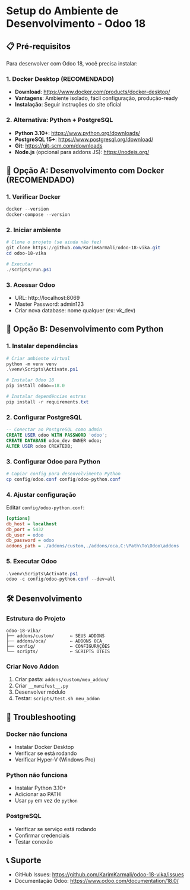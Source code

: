 # Setup do Ambiente de Desenvolvimento - Odoo 18

## 📋 Pré-requisitos

Para desenvolver com Odoo 18, você precisa instalar:

### 1. Docker Desktop (RECOMENDADO)
- **Download**: https://www.docker.com/products/docker-desktop/
- **Vantagens**: Ambiente isolado, fácil configuração, produção-ready
- **Instalação**: Seguir instruções do site oficial

### 2. Alternativa: Python + PostgreSQL
- **Python 3.10+**: https://www.python.org/downloads/
- **PostgreSQL 15+**: https://www.postgresql.org/download/
- **Git**: https://git-scm.com/downloads
- **Node.js** (opcional para addons JS): https://nodejs.org/

## 🚀 Opção A: Desenvolvimento com Docker (RECOMENDADO)

### 1. Verificar Docker
```powershell
docker --version
docker-compose --version
```

### 2. Iniciar ambiente
```powershell
# Clone o projeto (se ainda não fez)
git clone https://github.com/KarimKarmali/odoo-18-vika.git
cd odoo-18-vika

# Executar
./scripts/run.ps1
```

### 3. Acessar Odoo
- URL: http://localhost:8069
- Master Password: admin123
- Criar nova database: nome qualquer (ex: vk_dev)

## 🐍 Opção B: Desenvolvimento com Python

### 1. Instalar dependências
```powershell
# Criar ambiente virtual
python -m venv venv
.\venv\Scripts\Activate.ps1

# Instalar Odoo 18
pip install odoo==18.0

# Instalar dependências extras
pip install -r requirements.txt
```

### 2. Configurar PostgreSQL
```sql
-- Conectar ao PostgreSQL como admin
CREATE USER odoo WITH PASSWORD 'odoo';
CREATE DATABASE odoo_dev OWNER odoo;
ALTER USER odoo CREATEDB;
```

### 3. Configurar Odoo para Python
```powershell
# Copiar config para desenvolvimento Python
cp config/odoo.conf config/odoo-python.conf
```

### 4. Ajustar configuração
Editar `config/odoo-python.conf`:
```ini
[options]
db_host = localhost
db_port = 5432
db_user = odoo
db_password = odoo
addons_path = ./addons/custom,./addons/oca,C:\Path\To\Odoo\addons
```

### 5. Executar Odoo
```powershell
.\venv\Scripts\Activate.ps1
odoo -c config/odoo-python.conf --dev=all
```

## 🛠️ Desenvolvimento

### Estrutura do Projeto
```
odoo-18-vika/
├── addons/custom/      ← SEUS ADDONS
├── addons/oca/         ← ADDONS OCA
├── config/             ← CONFIGURAÇÕES
└── scripts/            ← SCRIPTS ÚTEIS
```

### Criar Novo Addon
1. Criar pasta: `addons/custom/meu_addon/`
2. Criar `__manifest__.py`
3. Desenvolver módulo
4. Testar: `scripts/test.sh meu_addon`

## 🔧 Troubleshooting

### Docker não funciona
- Instalar Docker Desktop
- Verificar se está rodando
- Verificar Hyper-V (Windows Pro)

### Python não funciona
- Instalar Python 3.10+
- Adicionar ao PATH
- Usar `py` em vez de `python`

### PostgreSQL
- Verificar se serviço está rodando
- Confirmar credenciais
- Testar conexão

## 📞 Suporte

- GitHub Issues: https://github.com/KarimKarmali/odoo-18-vika/issues
- Documentação Odoo: https://www.odoo.com/documentation/18.0/
